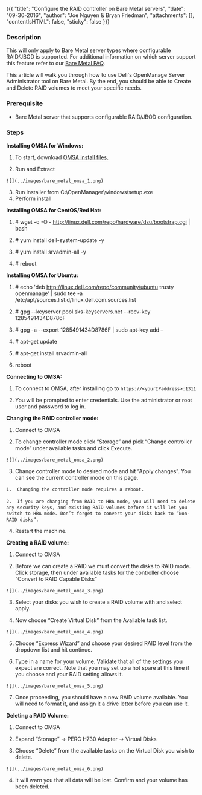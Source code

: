 
{{{
"title": "Configure the RAID controller on Bare Metal servers",
"date": "09-30-2016",
"author": "Joe Nguyen & Bryan Friedman",
"attachments": [],
"contentIsHTML": false,
"sticky": false
}}}


### Description

This will only apply to Bare Metal server types where configurable RAID/JBOD is supported. For additional information on which server support this feature refer to our [Bare Metal FAQ](link).

This article will walk you through how to use Dell's OpenManage Server Administrator tool on Bare Metal. By the end, you should be able to Create and Delete RAID volumes to meet your specific needs.

### Prerequisite

-   Bare Metal server that supports configurable RAID/JBOD configuration.

### Steps

**Installing OMSA for Windows:**

  1.  To start, download [OMSA install files.](http://www.dell.com/support/contents/us/en/04/article/Product-Support/Self-support-Knowledgebase/enterprise-resource-center/SystemsManagement/OMSA)

  2.  Run and Extract

    ![](../images/bare_metal_omsa_1.png)


  3.  Run installer from C:\\OpenManager\\windows\\setup.exe
  4.  Perform install

**Installing OMSA for CentOS/Red Hat:**

1.  \# wget -q -O - http://linux.dell.com/repo/hardware/dsu/bootstrap.cgi | bash

2.  \# yum install dell-system-update -y

3.  \# yum install srvadmin-all -y

4.  \# reboot

**Installing OMSA for Ubuntu:**

1.  \# echo 'deb http://linux.dell.com/repo/community/ubuntu trusty openmanage' | sudo tee -a /etc/apt/sources.list.d/linux.dell.com.sources.list

2.  \# gpg --keyserver pool.sks-keyservers.net --recv-key 1285491434D8786F

3.  \# gpg -a --export 1285491434D8786F | sudo apt-key add –

4.  \# apt-get update

5.  \# apt-get install srvadmin-all

6.  reboot

**Connecting to OMSA:**

1.  To connect to OMSA, after installing go to ```https://<yourIPaddress>:1311```

2.  You will be prompted to enter credentials. Use the administrator or root user and password to log in.

**Changing the RAID controller mode:**

  1.  Connect to OMSA

  2.  To change controller mode click “Storage” and pick “Change controller mode” under available tasks and click Execute.

    ![](../images/bare_metal_omsa_2.png)


  3.  Change controller mode to desired mode and hit “Apply changes”. You can see the current controller mode on this page.

    1.  Changing the controller mode requires a reboot.

    2.  If you are changing from RAID to HBA mode, you will need to delete any security keys, and existing RAID volumes before it will let you switch to HBA mode. Don’t forget to convert your disks back to “Non-RAID disks”.

  4.  Restart the machine.

**Creating a RAID volume:**

  1.  Connect to OMSA

  2.  Before we can create a RAID we must convert the disks to RAID mode. Click storage, then under available tasks for the controller choose “Convert to RAID Capable Disks”

    ![](../images/bare_metal_omsa_3.png)


  3.  Select your disks you wish to create a RAID volume with and select apply.

  4.  Now choose “Create Virtual Disk” from the Available task list.

    ![](../images/bare_metal_omsa_4.png)


  5.  Choose “Express Wizard” and choose your desired RAID level from the dropdown list and hit continue.

  6.  Type in a name for your volume. Validate that all of the settings you expect are correct. Note that you may set up a hot spare at this time if you choose and your RAID setting allows it.

    ![](../images/bare_metal_omsa_5.png)


  7.  Once proceeding, you should have a new RAID volume available. You will need to format it, and assign it a drive letter before you can use it.

**Deleting a RAID Volume:**

  1.  Connect to OMSA

  2.  Expand “Storage” -&gt; PERC H730 Adapter -&gt; Virtual Disks

  3.  Choose “Delete” from the available tasks on the Virtual Disk you wish to delete.

    ![](../images/bare_metal_omsa_6.png)


  4.  It will warn you that all data will be lost. Confirm and your volume has been deleted.
